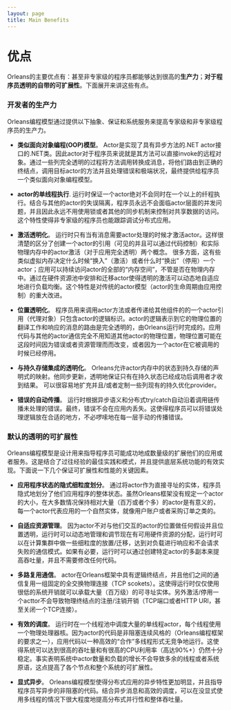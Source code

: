 ```yaml
---
layout: page
title: Main Benefits
---
```


# 优点
<!-- # Benefits -->

<!--
The main benefits of Orleans are: **developer productivity**, even for non-expert programmers; and **transparent scalability by default** with no special effort from the programmer. We expand on each of these benefits below.
-->
Orleans的主要优点有：甚至非专家级的程序员都能够达到很高的**生产力**；**对于程序员透明的自带的可扩展性**。下面展开来讲这些有点。

<!--
### Developer Productivity
-->

### 开发者的生产力

<!--
The Orleans programming model raises productivity of both expert and non-expert programmers by providing the following key abstractions, guarantees and system services.
-->
Orleans编程模型通过提供以下抽象、保证和系统服务来提高专家级和非专家级程序员的生产力。

<!--
* **Familiar object-oriented programming (OOP) paradigm**. Actors are .NET classes that implement declared .NET actor interfaces with asynchronous methods. Thus actors appear to the programmer as remote objects whose methods can be directly invoked. This provides the programmer the familiar OOP paradigm by turning method calls into messages, routing them to the right endpoints, invoking the target actor’s methods and dealing with failures and corner cases in a completely transparent way.
-->

* **类似面向对象编程(OOP)模型**。 Actor是实现了具有异步方法的.NET actor接口的.NET类。因此actor对于程序员来说就是其方法可以直接invoke的远程对象。通过一些列完全透明的过程将方法调用转换成消息，将他们路由到正确的终结点，调用目标actor的方法并且处理错误和极端状况，最终提供给程序员一个类似面向对象编程模型。 

<!--
* **Single-threaded execution of actors**. The runtime guarantees that an actor never executes on more than one thread at a time. Combined with the isolation from other actors, the programmer never faces concurrency at the actor level, and hence never needs to use locks or other synchronization mechanisms to control access to shared data. This feature alone makes development of distributed applications tractable for non-expert programmers.
-->

* **actor的单线程执行**. 运行时保证一个actor绝对不会同时在一个以上的纤程执行。结合与其他的actor的失误隔离，程序员永远不会面临actor层面的并发问题，并且因此永远不用使用锁或者其他的同步机制来控制对共享数据的访问。这个特性使得非专家级的程序员也能跟踪调试分布式应用。

<!--
* **Transparent activation**. The runtime activates an actor as-needed, only when there is a message for it to process. This cleanly separates the notion of creating a reference to an actor, which is visible to and controlled by application code, and physical activation of the actor in memory, which is transparent to the application. In many ways, this is similar to virtual memory in that it decides when to “page out” (deactivate) or “page in” (activate) an actor; the application has uninterrupted access to the full “memory space” of logically created actors, whether or not they are in the physical memory at any particular point in time. Transparent activation enables dynamic, adaptive load balancing via placement and migration of actors across the pool of hardware resources. This features is a significant improvement on the traditional actor model, in which actor lifetime is application-managed.
-->

* **激活透明化**。 运行时只有当有消息需要actor处理的时候才激活actor。这样很清楚的区分了创建一个actor的引用（可见的并且可以通过代码控制）和实际物理内存中的actor激活（对于应用完全透明）两个概念。 很多方面，这有些类似虚拟内存决定什么时候“换入”（激活）或者什么时“换出”（停用）一个actor；应用可以持续访问actor的全部的“内存空间”，不管是否在物理内存中。通过在硬件资源池中安排和迁移actor使得透明的激活可以动态地自适应地进行负载均衡。这个特性是对传统的actor模型（actor的生命周期由应用控制）的重大改进。

<!--
* **Location transparency**. An actor reference (proxy object) that the programmer uses to invoke the actor’s methods or pass to other components only contains the logical identity of the actor. The translation of the actor’s logical identity to its physical location and the corresponding routing of messages are done transparently by the Orleans runtime. Application code communicates with actors oblivious to their physical location, which may change over time due to failures or resource management, or because an actor is deactivated at the time it is called.
-->

* **位置透明化**。 程序员用来调用actor方法或者传递给其他组件的的一个actor引用（代理对象）只包含actor的逻辑标识。actor的逻辑表示到它的物理位置的翻译工作和响应的消息的路由是完全透明的，由Orleans运行时完成的。应用代码与其他的actor通信完全不用知道其他actor的物理位置，物理位置可能在这段时间因为错误或者资源管理而而改变，或者因为一个actor在它被调用的时候已经停用。

<!--
* **Transparent integration with persistent store**. Orleans allows for declarative mapping of actors’ in-memory state to persistent store. It synchronizes updates, transparently guaranteeing that callers receive results only after the persistent state has been successfully updated. Extending and/or customizing the set of existing persistent storage providers available is straight-forward.
-->

* **与持久存储集成的透明化**。 Orleans允许actor内存中的状态到持久存储的声明式的映射。他同步更新，透明地保证只有在持久状态已经成功后调用者才收到结果。 可以很容易地扩充并且/或者定制一些列现有的持久优化provider。

<!--
* **Automatic propagation of errors**. The runtime automatically propagates unhandled errors up the call chain with the semantics of asynchronous and distributed try/catch. As a result, errors do not get lost within an application. This allows the programmer to put error handling logic at the appropriate places, without the tedious work of manually propagating errors at each level.
-->

* **错误的自动传播**。 运行时根据异步语义和分布式try/catch自动沿着调用链传播未处理的错误。最终，错误不会在应用内丢失。这使得程序员可以将错误处理逻辑放在合适的地方，不必啰嗦地在每一层手动的传播错误。

<!--### Transparent Scalability by Default-->

### 默认的透明的可扩展性

<!--The Orleans programming model is designed to guide the programmer down a path of likely success in scaling their application or service through several orders of magnitude. This is done by incorporating the proven best practices and patterns, and providing an efficient implementation of the lower level system functionality. Here are some key factors that enable scalability and performance.-->
Orleans编程模型是设计用来指导程序员可能成功地成数量级的扩展他们的应用或者服务。这是结合了过往经验的最佳实践和模式，并且提供底层系统功能的有效实现。下面说一下几个保证可扩展性和性能的关键因素。

<!--* **Implicit fine grain partitioning of application state**. By using actors as directly addressable entities, the programmer implicitly breaks down the overall state of their application. While the Orleans programming model does not prescribe how big or small an actor should be, in most cases it makes sense to have a relative large number of actors – millions or more – with each representing a natural entity of the application, such as a user account, a purchase order, etc. With actors being individually addressable and their physical location abstracted away by the runtime, Orleans has enormous flexibility in balancing load and dealing with hot spots in a transparent and generic way without any thought from the application developer.-->
* **应用程序状态的隐式细粒度划分**。 通过将actor作为直接寻址的实体，程序员隐式地划分了他们应用程序的整体状态。虽然Orleans框架没有规定一个actor的大小，在大多数情况保持相对大量（百万或者个多）的actor是有意义的，每一个actor代表应用的一个自然实体，就像用户账户或者采购订单之类的。
<!--* **Adaptive resource management**. With actors making no assumption about locality of other actors they interact with and because of the location transparency, the runtime can manage and adjust allocation of available HW resources in a very dynamic way by making fine grain decisions on placement/migration of actors across the compute cluster in reaction to load and communication patterns without failing incoming requests. By creating multiple replicas of a particular actor the runtime can increase throughput of the actor if necessary without making any changes to the application code.-->
* **自适应资源管理**。 因为actor不对与他们交互的actor的位置做任何假设并且位置透明，运行时可以动态地管理和调节现在有可用硬件资源的分配，运行时可以在计算集群中做一些细粒度的放置/迁移，达到对负载进行响应和不会请求失败的通信模式。如果有必要，运行时可以通过创建特定actor的多副本来提高吞吐量，并且不需要修改任何代码。
<!--* **Multiplexed communication**. Actors in Orleans have logical endpoints, and messaging between them is multiplexed across a fixed set of all-to-all physical connections (TCP sockets). This allows the  runtime to host a very large number (millions) of addressable entities with low OS overhead per actor. In addition, activation/deactivation of an actor does not incur the cost of registering/unregistering of a physical endpoint, such as a TCP port or a HTTP URL, or even closing a TCP connection.-->
* **多路复用通信**。 actor在Orleans框架中具有逻辑终结点，并且他们之间的通信复用一组固定的全交换物理连接（TCP scokets）。这使得运行时仅仅使用很低的系统开销就可以承载大量（百万级）的可寻址实体。另外激活/停用一个acttor不会导致物理终结点的注册/注销开销（TCP端口或者HTTP URl，甚至关闭一个TCP连接）。
<!--* **Efficient scheduling**. The runtime schedules execution of a large number of single-threaded actors across a custom thread pool with a thread per physical processor core. With actor code written in the non-blocking continuation based style (a requirement of the Orleans programming model) application code runs in a very efficient “cooperative” multi-threaded manner with no contention. This allows the system to reach high throughput and run at very high CPU utilization (up to 90%+) with great stability. The fact that a growth in the number of actors in the system and the load does not lead to additional threads or other OS primitives helps scalability of individual nodes and the whole system.-->
* **有效的调度**。 运行时在一个线程池中调度大量的单线程actor，每个线程使用一个物理处理器核。因为actor的代码是非阻塞连续风格的（Orleans编程框架的要求之一），应用代码以一种高效的“合作”多线程形式无竞争地运行。这使得系统可以达到很高的吞吐量和有很高的CPU利用率（高达90%+）仍然十分稳定。事实表明系统中actor数量和负载的增长不会导致多余的线程或者系统原语，这点提高了各个节点和整个系统的可扩展性。
<!--* **Explicit asynchrony**. The Orleans programming model makes the asynchronous nature of a distributed application explicit and guides programmers to write non-blocking asynchronous code. Combined with asynchronous messaging and efficient scheduling, this enables a large degree of distributed parallelism and overall throughput without the explicit use of multi-threading.-->
* **显式异步**。 Orleans编程模型使得分布式应用的异步特性更加明显，并且指导程序员写异步的非阻塞的代码。结合异步消息和高效的调度，可以在没显式使用多线程的情况下很大程度地提高分布式并行性和整体吞吐量。

